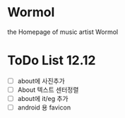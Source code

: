 # Wormol

the Homepage of music artist Wormol


# ToDo List 12.12

- [ ] about에 사진추가
- [ ] About 텍스트 센터정렬
- [ ] about에 it/eg 추가
- [ ] android 용 favicon